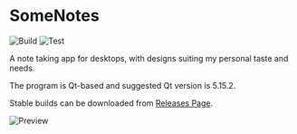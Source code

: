# SomeNotes

![Build](https://github.com/ZhujinLi/SomeNotes/workflows/Build/badge.svg)
![Test](https://github.com/ZhujinLi/SomeNotes/workflows/Test/badge.svg)

A note taking app for desktops, with designs suiting my personal taste and needs.

The program is Qt-based and suggested Qt version is 5.15.2.

Stable builds can be downloaded from [Releases Page](https://github.com/ZhujinLi/SomeNotes/releases).

![Preview](preview.jpg)

